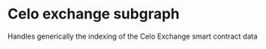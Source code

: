 # Celo exchange subgraph

Handles generically the indexing of the Celo Exchange smart contract data
